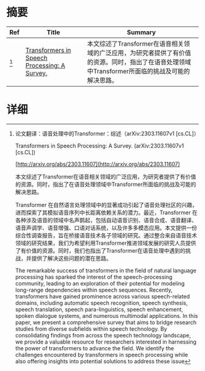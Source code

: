 # 摘要

| Ref | Title | Summary |
| --- | --- | --- |
| [^1] | [Transformers in Speech Processing: A Survey.](http://arxiv.org/abs/2303.11607) | 本文综述了Transformer在语音相关领域的广泛应用，为研究者提供了有价值的资源。同时，指出了在语音处理领域中Transformer所面临的挑战及可能的解决思路。 |

# 详细

[^1]: 论文翻译：语音处理中的Transformer：综述（arXiv:2303.11607v1 [cs.CL]）

    Transformers in Speech Processing: A Survey. (arXiv:2303.11607v1 [cs.CL])

    [http://arxiv.org/abs/2303.11607](http://arxiv.org/abs/2303.11607)

    本文综述了Transformer在语音相关领域的广泛应用，为研究者提供了有价值的资源。同时，指出了在语音处理领域中Transformer所面临的挑战及可能的解决思路。

    

    Transformer 在自然语言处理领域中的显著成功引起了语音处理社区的兴趣，进而探索了其模拟语音序列中长距离依赖关系的潜力。最近，Transformer 在各种涉及语音的领域中名声鹊起，包括自动语音识别、语音合成、语音翻译、语音声调学、语音增强、口语对话系统，以及许多多模态应用。本文提供一份综合性调查报告，旨在桥接语音技术各子领域的研究。通过整合来自语音技术领域的研究结果，我们为希望利用Transformer推进领域发展的研究人员提供了有价值的资源。同时，我们也指出了Transformer在语音处理中遇到的挑战，并提供了解决这些问题的潜在思路。

    The remarkable success of transformers in the field of natural language processing has sparked the interest of the speech-processing community, leading to an exploration of their potential for modeling long-range dependencies within speech sequences. Recently, transformers have gained prominence across various speech-related domains, including automatic speech recognition, speech synthesis, speech translation, speech para-linguistics, speech enhancement, spoken dialogue systems, and numerous multimodal applications. In this paper, we present a comprehensive survey that aims to bridge research studies from diverse subfields within speech technology. By consolidating findings from across the speech technology landscape, we provide a valuable resource for researchers interested in harnessing the power of transformers to advance the field. We identify the challenges encountered by transformers in speech processing while also offering insights into potential solutions to address these issue
    


